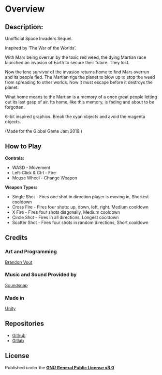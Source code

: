 # Overview
## Description:
Unofficial Space Invaders Sequel.

Inspired by ‘The War of the Worlds’.

With Mars being overrun by the toxic red weed, the dying Martian race launched an invasion of Earth to secure their future. They lost.

Now the lone survivor of the invasion returns home to find Mars overrun and its people fled. The Martian rigs the planet to blow up to stop the weed from spreading to other worlds. Now it must escape before it destroys the planet.

What home means to the Martian is a memory of a once great people letting out its last gasp of air. Its home, like this memory, is fading and about to be forgotten.

6-bit inspired graphics. Break the cyan objects and avoid the magenta objects.

(Made for the Global Game Jam 2019.)

## How to Play
**Controls:**
- WASD - Movement
- Left-Click & Ctrl - Fire
- Mouse Wheel - Change Weapon

**Weapon Types:**
- Single Shot - Fires one shot in direction player is moving in, Shortest cooldown
- Cross Fire - Fires four shots: up, down, left, right. Medium cooldown
- X Fire - Fires four shots diagonally, Medium cooldown
- Circle Shot - Fires in all directions, Longest cooldown
- Scatter Shot - Fires four shots in random directions, Short cooldown

## Credits
### Art and Programming
[Brandon Vout](https://brandonvout.com/)

### Music and Sound Provided by
[Soundsnap](https://www.soundsnap.com/)

### Made in
[Unity](https://unity.com/)

## Repositories
- [Github](https://github.com/bvout/BTV_GlobalGameJam2019)
- [Gitlab](https://gitlab.com/bvout/BTV_GlobalGameJam2019)

## License
Published under the **[GNU General Public License v3.0](./LICENSE)**
